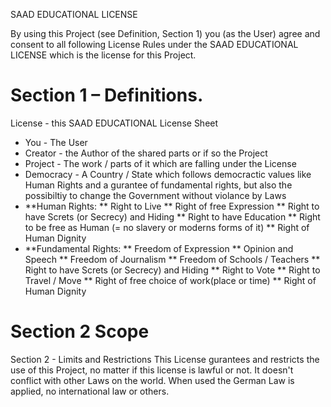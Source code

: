 SAAD EDUCATIONAL LICENSE

By using this Project (see Definition, Section 1) you (as the User) agree and consent to all following License Rules under the SAAD EDUCATIONAL LICENSE which is the license for this Project.

# Section 1 – Definitions.

License - this SAAD EDUCATIONAL License Sheet
* You - The User 
* Creator - the Author of the shared parts or if so the Project
* Project - The work / parts of it which are falling under the License
* Democracy - A Country / State which follows democractic values like Human Rights and a gurantee of fundamental rights, but also the possibiltiy to change the Government without violance by Laws 
* **Human Rights: 
** Right to Live
** Right of free Expression
** Right to have Screts (or Secrecy) and Hiding
** Right to have Education
** Right to be free as Human (= no slavery or moderns forms of it)
** Right of Human Dignity
* **Fundamental Rights: 
** Freedom of Expression 
** Opinion and Speech
** Freedom of Journalism
** Freedom of Schools / Teachers
** Right to have Screts (or Secrecy) and Hiding
** Right to Vote
** Right to Travel / Move
** Right of free choice of work(place or time)
** Right of Human Dignity

# Section 2 Scope


Section 2 - Limits and Restrictions
This License gurantees and restricts the use of this Project, no matter if this license is lawful or not.
It doesn't conflict with other Laws on the world. When used the German Law is applied, no international law or others.

